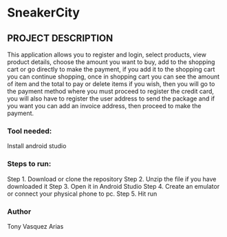 # SneakerCity

## PROJECT DESCRIPTION

This application allows you to register and login, select products, view product details, choose the amount you want to buy, add to the shopping cart or go directly to make the payment, if you add it to the shopping cart you can continue shopping, once in shopping cart you can see the amount of item and the total to pay or delete items if you wish, then you will go to the payment method where you must proceed to register the credit card, you will also have to register the user address to send the package and if you want you can add an invoice address, then proceed to make the payment.

### Tool needed:

Install android studio

### Steps to run:

Step 1. Download or clone the repository
Step 2. Unzip the file if you have downloaded it
Step 3. Open it in Android Studio
Step 4. Create an emulator or connect your physical phone to pc.
Step 5. Hit run

### Author

Tony Vasquez Arias
